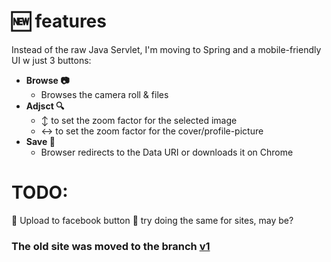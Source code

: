 # :new: features

Instead of the raw Java Servlet, I'm moving to Spring and a mobile-friendly UI w just 3 buttons:

+	**Browse :camera:**
	+	Browses the camera roll & files
+ 	**Adjsct :mag:**
	+	:arrow_up_down: to set the zoom factor for the selected image
	+	:left_right_arrow: to set the zoom factor for the cover/profile-picture
+	**Save :floppy_disk:**
	+	Browser redirects to the Data URI or downloads it on Chrome

# TODO:
:pushpin: Upload to facebook button
:pushpin: try doing the same for sites, may be?


### The **old site** was moved to the branch [v1](https://github.com/yoga1290/SubCover/tree/v1)
